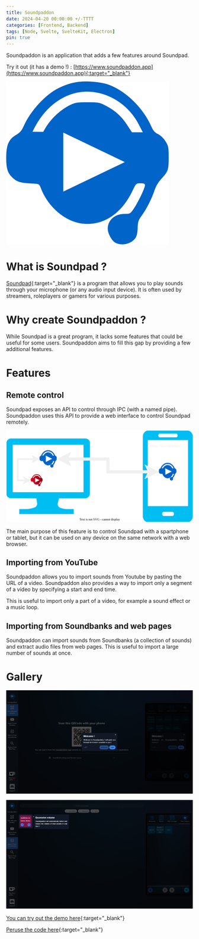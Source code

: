 ```yaml
---
title: Soundpaddon
date: 2024-04-20 00:00:00 +/-TTTT
categories: [Frontend, Backend]
tags: [Node, Svelte, SvelteKit, Electron]
pin: true
---
```


Soundpaddon is an application that adds a few features around Soundpad.

Try it out (it has a demo !) : [https://www.soundpaddon.app](https://www.soundpaddon.app){:target="_blank"}

![Soundpaddon's logo](/assets/img/posts/soundpaddon/logo.svg)

# What is Soundpad ?

[Soundpad](https://www.leppsoft.com/soundpad){:target="_blank"} is a program that allows you to play sounds through your microphone (or any audio input device). It is often used by streamers, roleplayers or gamers for various purposes.

# Why create Soundpaddon ?

While Soundpad is a great program, it lacks some features that could be useful for some users. Soundpaddon aims to fill this gap by providing a few additional features.

# Features

## Remote control

Soundpad exposes an API to control through IPC (with a named pipe). Soundpaddon uses this API to provide a web interface to control Soundpad remotely.

![Diagram of Soundpaddon's communication with Soundpad](/assets/img/posts/soundpaddon/diagram.svg)

The main purpose of this feature is to control Soundpad with a spartphone or tablet, but it can be used on any device on the same network with a web browser.

## Importing from YouTube

Soundpaddon allows you to import sounds from Youtube by pasting the URL of a video. Soundpaddon also provides a way to import only a segment of a video by specifying a start and end time.

This is useful to import only a part of a video, for example a sound effect or a music loop.

## Importing from Soundbanks and web pages

Soundpaddon can import sounds from Soundbanks (a collection of sounds) and extract audio files from web pages. This is useful to import a large number of sounds at once.

# Gallery

![Alt text](/assets/img/posts/soundpaddon/gallery1.png)

![Alt text](/assets/img/posts/soundpaddon/gallery2.png)

[You can try out the demo here](https://soundpaddon.app/panel?demo){:target="_blank"}

[Peruse the code here](https://github.com/Seblor/Soundpaddon){:target="_blank"}